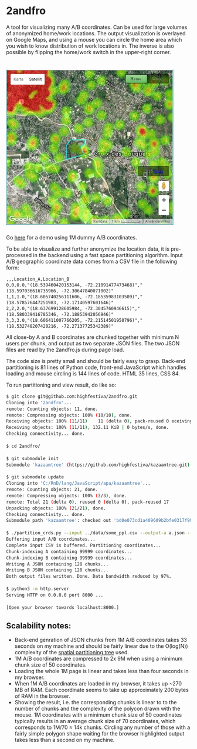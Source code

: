 # 2andfro

A tool for visualizing many A/B coordinates. Can be used for large volumes of anonymized
home/work locations. The output visualization is overlayed on Google Maps, and using
a mouse you can circle the home area which you wish to know distribution of work locations
in. The inverse is also possible by flipping the home/work switch in the upper-right corner.

# ![screenshot](map-screenshot.jpg)

Go [here](http://pixeldoctrine.com/2andfro/) for a demo using 1M dummy A/B coordinates.

To be able to visualize and further anonymize the location data, it is pre-processed in the
backend using a fast space partitioning algorithm. Input A/B geographic coordinate data
comes from a CSV file in the following form:

```
,,,Location_A,Location_B
0,0,0.0,"(18.539460420153144, -72.21091477473468)","(18.597036616735966, -72.30647840071002)"
1,1,1.0,"(18.605740256111606, -72.18535983103509)","(18.578576447251983, -72.17140597601646)"
2,2,2.0,"(18.637699128605984, -72.3045760946615)","(18.580339416785346, -72.18853942056946)"
3,3,3.0,"(18.606411007766205, -72.21514501950796)","(18.532748207420216, -72.27137725342389)"
```

All close-by A and B coordinates are chunked together with minimum N users per chunk, and
output as two separate JSON files. The two JSON files are read by the 2andfro.js during page
load.

The code size is pretty small and should be fairly easy to grasp. Back-end partitioning is 81
lines of Python code, front-end JavaScript which handles loading and mouse circling is 144
lines of code. HTML 35 lines, CSS 84.

To run partitioning and view result, do like so:

```bash
$ git clone git@github.com:highfestiva/2andfro.git
Cloning into '2andfro'...
remote: Counting objects: 11, done.
remote: Compressing objects: 100% (10/10), done.
Receiving objects: 100% (11/11)    11 (delta 0), pack-reused 0 eceiving objects:  90% (10/11)
Receiving objects: 100% (11/11), 132.11 KiB | 0 bytes/s, done.
Checking connectivity... done.

$ cd 2andfro/

$ git submodule init
Submodule 'kazaamtree' (https://github.com/highfestiva/kazaamtree.git) registered for path 'kazaamtree'

$ git submodule update
Cloning into 'C:/RnD/lang/JavaScript/apa/kazaamtree'...
remote: Counting objects: 21, done.
remote: Compressing objects: 100% (3/3), done.
remote: Total 21 (delta 0), reused 0 (delta 0), pack-reused 17
Unpacking objects: 100% (21/21), done.
Checking connectivity... done.
Submodule path 'kazaamtree': checked out 'bd0e073cd1a409609b2bfe0317f9996bba9e7f6e'

$ ./partition_crds.py --input ../data/some_ppl.csv --output-a a.json --output-b b.json --min-chunk-size 500
Buffering input A/B coordinates...
Complete input CSV is buffered. Partitioning coordinates...
Chunk-indexing A containing 99999 coordinates...
Chunk-indexing B containing 99999 coordinates...
Writing A JSON containing 128 chunks...
Writing B JSON containing 128 chunks...
Both output files written. Done. Data bandwidth reduced by 97%.

$ python3 -m http.server
Serving HTTP on 0.0.0.0 port 8000 ...

[Open your browser towards localhost:8000.]
```


## Scalability notes:

 * Back-end genration of JSON chunks from 1M A/B coordinates takes 33 seconds on my machine
   and should be fairly linear due to the O(log(N)) complexity of the [spatial partitioning
   tree](https://github.com/highfestiva/kazaamtree) used.
 * 1M A/B coordinates are compressed to 2x 9M when using a minimum chunk size of 50
   coordinates.
 * Loading the whole 1M page is linear and takes less than four seconds in my browser.
 * When 1M A/B coordinates are loaded in my browser, it takes up ~270 MB of RAM. Each
   coordinate seems to take up approximately 200 bytes of RAM in the browser.
 * Showing the result, i.e. the corresponding chunks is linear to to the number of chunks and
   the complexity of the polycon drawn with the mouse. 1M coordinates with a minimum chunk
   size of 50 coordinates typically results in an average chunk size of 70 coordinates, which
   corresponds to 1M/70 &#8776; 14k chunks. Circling any number of those with a fairly simple
   polygon shape waiting for the browser highlighted output takes less than a second on my
   machine.
